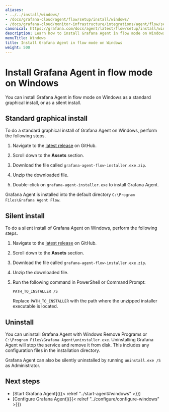 ```yaml
---
aliases:
- ../../install/windows/
- /docs/grafana-cloud/agent/flow/setup/install/windows/
- /docs/grafana-cloud/monitor-infrastructure/integrations/agent/flow/setup/install/windows/
canonical: https://grafana.com/docs/agent/latest/flow/setup/install/windows/
description: Learn how to install Grafana Agent in flow mode on Windows
menuTitle: Windows
title: Install Grafana Agent in flow mode on Windows
weight: 500
---
```


# Install Grafana Agent in flow mode on Windows

You can install Grafana Agent in flow mode on Windows as a standard graphical install, or as a silent install.

## Standard graphical install

To do a standard graphical install of Grafana Agent on Windows, perform the following steps.

1. Navigate to the [latest release][latest] on GitHub.

1. Scroll down to the **Assets** section.

1. Download the file called `grafana-agent-flow-installer.exe.zip`.

1. Unzip the downloaded file.

1. Double-click on `grafana-agent-installer.exe` to install Grafana Agent.

Grafana Agent is installed into the default directory `C:\Program Files\Grafana Agent Flow`.

[latest]: https://github.com/grafana/agent/releases/latest

## Silent install

To do a silent install of Grafana Agent on Windows, perform the following steps.

1. Navigate to the [latest release][latest] on GitHub.

1. Scroll down to the **Assets** section.

1. Download the file called `grafana-agent-flow-installer.exe.zip`.

1. Unzip the downloaded file.

1. Run the following command in PowerShell or Command Prompt:

   ```shell
   PATH_TO_INSTALLER /S
   ```

   Replace `PATH_TO_INSTALLER` with the path where the unzipped installer executable is located.

[latest]: https://github.com/grafana/agent/releases/latest

## Uninstall

You can uninstall Grafana Agent with Windows Remove Programs or `C:\Program Files\Grafana Agent\uninstaller.exe`. Uninstalling Grafana Agent will stop the service and remove it from disk. This includes any configuration files in the installation directory. 

Grafana Agent can also be silently uninstalled by running `uninstall.exe /S` as Administrator.

## Next steps

- [Start Grafana Agent]({{< relref "../start-agent#windows" >}})
- [Configure Grafana Agent]({{< relref "../configure/configure-windows" >}})
